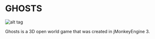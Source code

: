 # GHOSTS

![alt tag](http://i.imgur.com/W9dfjOs.png)

Ghosts is a 3D open world game that was created in jMonkeyEngine 3. 
